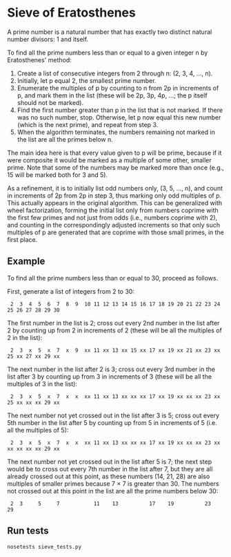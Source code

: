 # Sieve of Eratosthenes

A prime number is a natural number that has exactly two distinct natural number divisors: 1 and itself.

To find all the prime numbers less than or equal to a given integer n by Eratosthenes' method:

1. Create a list of consecutive integers from 2 through n: (2, 3, 4, ..., n).
1. Initially, let p equal 2, the smallest prime number.
1. Enumerate the multiples of p by counting to n from 2p in increments of p, and mark them in the list (these will be 2p, 3p, 4p, ...; the p itself should not be marked).
1. Find the first number greater than p in the list that is not marked. If there was no such number, stop. Otherwise, let p now equal this new number (which is the next prime), and repeat from step 3.
1. When the algorithm terminates, the numbers remaining not marked in the list are all the primes below n.

The main idea here is that every value given to p will be prime, because if it were composite it would be marked as a multiple of some other, smaller prime. Note that some of the numbers may be marked more than once (e.g., 15 will be marked both for 3 and 5).

As a refinement, it is to initially list odd numbers only, (3, 5, ..., n), and count in increments of 2p from 2p in step 3, thus marking only odd multiples of p. This actually appears in the original algorithm. This can be generalized with wheel factorization, forming the initial list only from numbers coprime with the first few primes and not just from odds (i.e., numbers coprime with 2), and counting in the correspondingly adjusted increments so that only such multiples of p are generated that are coprime with those small primes, in the first place.

## Example

To find all the prime numbers less than or equal to 30, proceed as follows.

First, generate a list of integers from 2 to 30:

` 2  3  4  5  6  7  8  9  10 11 12 13 14 15 16 17 18 19 20 21 22 23 24 25 26 27 28 29 30`

The first number in the list is 2; cross out every 2nd number in the
list after 2 by counting up from 2 in increments of 2 (these will be all
the multiples of 2 in the list):

` 2  3  x  5  x  7  x  9  xx 11 xx 13 xx 15 xx 17 xx 19 xx 21 xx 23 xx 25 xx 27 xx 29 xx`

The next number in the list after 2 is 3; cross out every 3rd number in
the list after 3 by counting up from 3 in increments of 3 (these will be
all the multiples of 3 in the list):

` 2  3  x  5  x  7  x  x  xx 11 xx 13 xx xx xx 17 xx 19 xx xx xx 23 xx 25 xx xx xx 29 xx`

The next number not yet crossed out in the list after 3 is 5; cross out
every 5th number in the list after 5 by counting up from 5 in increments
of 5 (i.e. all the multiples of 5):

` 2  3  x  5  x  7  x  x  xx 11 xx 13 xx xx xx 17 xx 19 xx xx xx 23 xx xx xx xx xx 29 xx`

The next number not yet crossed out in the list after 5 is 7; the next
step would be to cross out every 7th number in the list after 7, but
they are all already crossed out at this point, as these numbers (14,
21, 28) are also multiples of smaller primes because 7 × 7 is greater
than 30. The numbers not crossed out at this point in the list are all
the prime numbers below 30:

` 2  3     5     7           11    13          17    19          23                29`

## Run tests

`nosetests sieve_tests.py`
